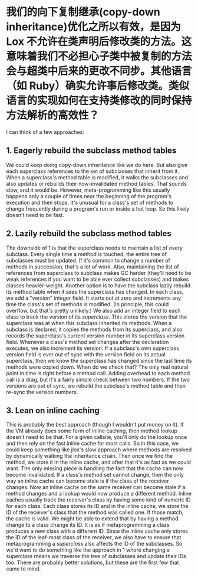 # 我们的向下复制继承(copy-down inheritance)优化之所以有效，是因为 Lox 不允许在类声明后修改类的方法。这意味着我们不必担心子类中被复制的方法会与超类中后来的更改不同步。其他语言（如 Ruby）确实允许事后修改类。类似语言的实现如何在支持类修改的同时保持方法解析的高效性？

I can think of a few approaches:

## 1. Eagerly rebuild the subclass method tables

We could keep doing copy-down inheritance like we do here. But also give each superclass references to the set of subclasses that inherit from it. When a superclass's method table is modified, it walks the subclasses and also updates or rebuilds their now-invalidated method tables. That sounds slow, and it would be. However, meta-programming like this usually happens only a couple of times near the beginning of the program's execution and then stops. It's unusual for a class's set of methods to change frequently during a program's run or inside a hot loop. So this likely doesn't need to be fast.

## 2. Lazily rebuild the subclass method tables

The downside of 1 is that the superclass needs to maintain a list of every subclass. Every single time a method is touched, the entire tree of subclasses must be updated. If it's common to change a number of methods in succession, that's a lot of work. Also, maintaining the list of references from superclass to subclass makes GC harder (they'll need to be weak references if you want to be able ever collect subclasses) and makes classes heavier-weight.
Another option is to have the subclass lazily rebuild its method table when it sees the superclass has changed. In each class, we add a "version" integer field. It starts out at zero and increments any time the class's set of methods is modified. (In principle, this could overflow, but that's pretty unlikely.)
We also add an integer field to each class to track the version of its _superclass_. This stores the version that the superclass was at when this subclass inherited its methods.
When a subclass is declared, it copies the methods from its superclass, and also records the superclass's current version number in its superclass version field. Whenever a class's method set changes after the declaration executes, we also increment its version. If a subclass's own superclass version field is ever out of sync with the version field on its actual superclass, then we know the superclass has changed since the last time its methods were copied down.
When do we check that? The only real natural point in time is right before a method call. Adding overhead to each method call is a drag, but it's a fairly simple check between two numbers. If the two versions are out of sync, we rebuild the subclass's method table and then re-sync the version numbers.

## 3. Lean on inline caching

This is probably the best approach (though I wouldn't put money on it). If the VM already does some form of inline caching, then method lookup doesn't need to be that. For a given callsite, you'll only do the lookup once and then rely on the fast inline cache for most calls. So in this case, we could keep something like jlox's slow approach where methods are resolved by dynamically walking the inheritance chain. Then once we find the method, we store it in the inline cache, and after that it's as fast as we could want. The only missing piece is handling the fact that the cache can now become invalidated. If a class's method set cannot change, then the only way an inline cache can become stale is if the class of the receiver changes. Now an inline cache on the same receiver can become stale if a method changes and a lookup would now produce a different method. Inline caches usually track the receiver's class by having some kind of numeric ID for each class. Each class stores its ID and in the inline cache, we store the ID of the receiver's class that the method was called one. If those match, the cache is valid. We might be able to extend that by having a method change to a class change its ID. It is as if metaprogramming a class produces a new class with a different ID. Since the inline cache only stores the ID of the leaf-most class of the receiver, we also have to ensure that metaprogramming a _superclass_ also affects the ID of the subclasses. So we'd want to do something like the approach in 1 where changing a superclass means we traverse the tree of subclasses and update their IDs too. There are probably better solutions, but these are the first few that came to mind.
